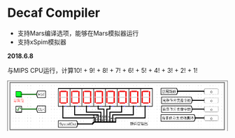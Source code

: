 # Decaf Compiler

- 支持Mars编译选项，能够在Mars模拟器运行
- 支持xSpim模拟器



**2018.6.8**

与MIPS CPU运行，计算10! + 9! + 8! + 7! + 6! + 5! + 4! + 3! + 2! + 1!

![](https://github.com/NonlinearTime/DecafCompiler/blob/master/pp4/Decaf.gif?raw=true)

